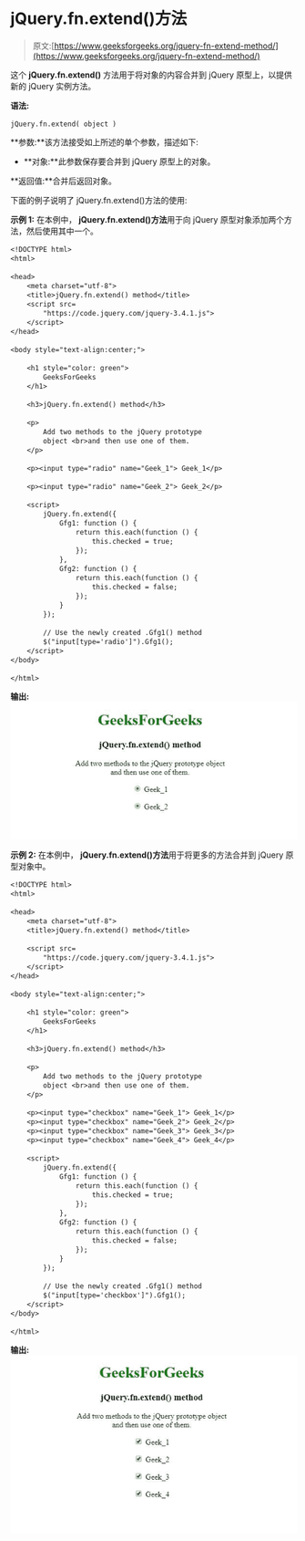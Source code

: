 # jQuery.fn.extend()方法

> 原文:[https://www.geeksforgeeks.org/jquery-fn-extend-method/](https://www.geeksforgeeks.org/jquery-fn-extend-method/)

这个 **jQuery.fn.extend()** 方法用于将对象的内容合并到 jQuery 原型上，以提供新的 jQuery 实例方法。

**语法:**

```
jQuery.fn.extend( object )

```

**参数:**该方法接受如上所述的单个参数，描述如下:

*   **对象:**此参数保存要合并到 jQuery 原型上的对象。

**返回值:**合并后返回对象。

下面的例子说明了 jQuery.fn.extend()方法的使用:

**示例 1:** 在本例中， **jQuery.fn.extend()方法**用于向 jQuery 原型对象添加两个方法，然后使用其中一个。

```
<!DOCTYPE html>
<html>

<head>
    <meta charset="utf-8">
    <title>jQuery.fn.extend() method</title>
    <script src=
        "https://code.jquery.com/jquery-3.4.1.js">
    </script>
</head>

<body style="text-align:center;">

    <h1 style="color: green">
        GeeksForGeeks
    </h1>

    <h3>jQuery.fn.extend() method</h3>

    <p>
        Add two methods to the jQuery prototype
        object <br>and then use one of them.
    </p>

    <p><input type="radio" name="Geek_1"> Geek_1</p>

    <p><input type="radio" name="Geek_2"> Geek_2</p>

    <script>
        jQuery.fn.extend({
            Gfg1: function () {
                return this.each(function () {
                    this.checked = true;
                });
            },
            Gfg2: function () {
                return this.each(function () {
                    this.checked = false;
                });
            }
        });

        // Use the newly created .Gfg1() method
        $("input[type='radio']").Gfg1();
    </script>
</body>

</html>
```

**输出:**
![](img/b8ce12cd0d8cb227feee4134df29a149.png)

**示例 2:** 在本例中， **jQuery.fn.extend()方法**用于将更多的方法合并到 jQuery 原型对象中。

```
<!DOCTYPE html>
<html>

<head>
    <meta charset="utf-8">
    <title>jQuery.fn.extend() method</title>

    <script src=
        "https://code.jquery.com/jquery-3.4.1.js">
    </script>
</head>

<body style="text-align:center;">

    <h1 style="color: green">
        GeeksForGeeks
    </h1>

    <h3>jQuery.fn.extend() method</h3>

    <p>
        Add two methods to the jQuery prototype 
        object <br>and then use one of them.
    </p>

    <p><input type="checkbox" name="Geek_1"> Geek_1</p>
    <p><input type="checkbox" name="Geek_2"> Geek_2</p>
    <p><input type="checkbox" name="Geek_3"> Geek_3</p>
    <p><input type="checkbox" name="Geek_4"> Geek_4</p>

    <script>
        jQuery.fn.extend({
            Gfg1: function () {
                return this.each(function () {
                    this.checked = true;
                });
            },
            Gfg2: function () {
                return this.each(function () {
                    this.checked = false;
                });
            }
        });

        // Use the newly created .Gfg1() method
        $("input[type='checkbox']").Gfg1();
    </script>
</body>

</html>
```

**输出:**
![](img/56b1ea768eee81a56d729d853998e476.png)